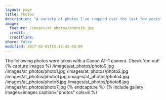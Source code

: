 ```yaml
---
layout: page
title: Photos
description: "A variety of photos I've snapped over the last few years"
image:
  feature: /images/at_photos/photo10.jpg
  credit: 
  creditlink: 
share: false
modified: 2017-02-01T15:14:43-04:00
---
```

The following photos were taken with a Canon AT-1 camera. Check 'em out!
{% capture images %}
	/images/at_photos/photo0.jpg
	/images/at_photos/photo1.jpg
	/images/at_photos/photo2.jpg
  /images/at_photos/photo3.jpg
  /images/at_photos/photo4.jpg
  /images/at_photos/photo5.jpg
  /images/at_photos/photo6.jpg
  /images/at_photos/photo7.jpg
{% endcapture %}
{% include gallery images=images caption="photos" cols=8 %}
